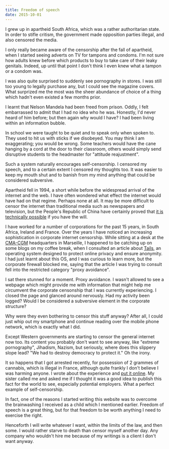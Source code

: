 ```yaml
---
title: Freedom of speech
date: 2015-10-01
---
```


I grew up in apartheid South Africa, which was a rather authoritarian state.  In order to stifle critism, the government made opposition parties illegal, and also censored the media.

I only really became aware of the censorship after the fall of apartheid, when I started seeing adverts on TV for tampons and condoms.  I'm not sure how adults knew before which products to buy to take care of their leaky genitals.  Indeed, up until that point I don't think I even knew what a tampon or a condom was.

I was also quite surprised to suddenly see pornography in stores.  I was still too young to legally purchase any, but I could see the magazine covers.  What surprized me the most was the sheer abundance of choice of a thing which hadn't even existed a few months prior.

I learnt that Nelson Mandela had been freed from prison.  Oddly, I felt embarrassed to admit that I had no idea who he was.  Honestly, I'd never heard of him before; but then again why would I have?  I had been living within an information bubble.

In school we were taught to be quiet and to speak only when spoken to.  They used to hit us with sticks if we disobeyed.  You may think I am exaggerating; you would be wrong.  Some teachers would have the cane hanging by a cord at the door to their classroom, others would simply send disruptive students to the headmaster for "attitude reajustment". 

Such a system naturally encourages self-censorship.  I censored my speech, and to a certain extent I censored my thoughts too.  It was easier to keep my mouth shut and to banish from my mind anything that could be considered subversive.

Apartheid fell in 1994, a short while before the widespread arrival of the internet and the web.  I have often wondered what effect the internet would have had on that regime.  Perhaps none at all.  It may be more difficult to censor the internet than traditional media such as newspapers and television, but the People's Republic of China have certainly proved that [it is technically possible](http://en.wikipedia.org/wiki/Golden_Shield_Project) if you have the will.

I have worked for a number of corporations for the past 15 years, in South Africa, Ireland and France.  Over the years I have noticed an increasing sophistication in corporate internet censorship.  While sitting at a desk at the [CMA-CGM](http://www.cma-cgm.com) headquarters in Marseille, I happened to be catching up on some blogs on my coffee break, when I consulted an article about [Tails](https://tails.boum.org), an operating system designed to protect online privacy and ensure anonymity.  I had just learnt about this OS, and I was curious to learn more, but the corporate firewall blocked me, saying that the article I was trying to consult fell into the restricted category "proxy avoidance".

I sat there stunned for a moment.  Proxy avoidance.  I wasn't allowed to see a webpage which might provide me with information that might help me circumvent the corporate censonship that I was currently experiencing.  I closed the page and glanced around nervously.  Had my activity been logged?  Would I be considered a subversive element in the corporate structure?

Why were they even bothering to censor this stuff anyway?  After all, I could just whip out my smartphone and continue reading over the mobile phone network, which is exactly what I did.

Except Western governments are starting to censor the general internet now too.  Its content you probably don't want to see anyway, like "extreme pornography", Jihadism, Nazism, but seriously, where does this slippery slope lead?  "We had to destroy democracy to protect it."  Oh the irony.

It so happens that I got arrested recently, for possession of 2 grammes of cannabis, which is illegal in France, although quite frankly I don't believe I was harming anyone.  I wrote about the experience and [put it online](/being-arrested/).  My sister called me and asked me if I thought it was a good idea to publish this fact for the world to see, especially potential employers.  What a perfect example of self-censorship.

In fact, one of the reasons I started writing this website was to overcome the brainwashing I received as a child which I mentioned earlier.  Freedom of speech is a great thing, but for that freedom to be worth anything I need to exercise the right.

Henceforth I will write whatever I want, within the limits of the law, and then some.  I would rather starve to death than censor myself another day.  Any company who wouldn't hire me because of my writings is a client I don't want anyway.












